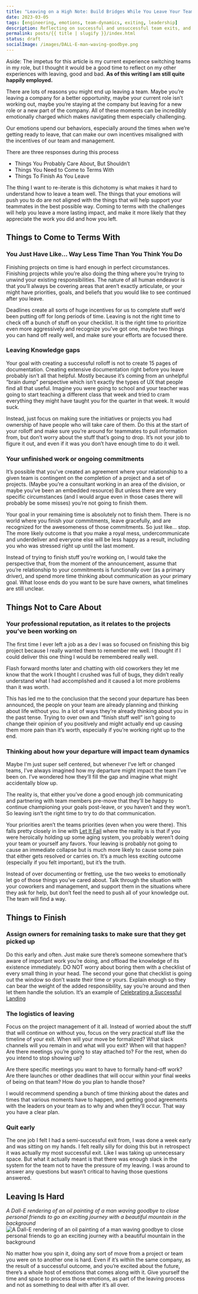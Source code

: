 ```yaml
---
title: "Leaving on a High Note: Build Bridges While You Leave Your Team"
date: 2023-03-05
tags: [engineering, emotions, team-dynamics, exiting, leadership]
description: Reflecting on successful and unsuccessful team exits, and what I learned from them.
permalink: posts/{{ title | slugify }}/index.html
status: draft
socialImage: /images/DALL-E-man-waving-goodbye.png
---
```


Aside: The impetus for this article is my current experience switching teams in my role, but I thought it would be a good time to reflect on my other experiences with leaving, good and bad. **As of this writing I am still quite happily employed.**

There are lots of reasons you might end up leaving a team. Maybe you’re leaving a company for a better opportunity, maybe your current role isn’t working out, maybe you’re staying at the company but leaving for a new role or a new part of the company. All of these moments can be incredibly emotionally charged which makes navigating them especially challenging.

Our emotions upend our behaviors, especially around the times when we’re getting ready to leave, that can make our own incentives misaligned with the incentives of our team and management.

There are three responses during this process

- Things You Probably Care About, But Shouldn’t
- Things You Need to Come to Terms With
- Things To Finish As You Leave

The thing I want to re-iterate is this dichotomy is what makes it hard to understand how to leave a team well. The things that your emotions will push you to do are not aligned with the things that will help support your teammates in the best possible way. Coming to terms with the challenges will help you leave a more lasting impact, and make it more likely that they appreciate the work you did and how you left.

## Things to Come to Terms With

### You Just Have Like… Way Less Time Than You Think You Do

Finishing projects on time is hard enough in perfect circumstances. Finishing projects while you’re also doing the thing where you’re trying to unwind your existing responsibilities. The nature of all human endeavor is that you’ll always be covering areas that aren’t exactly articulate, or your might have priorities, goals, and beliefs that you would like to see continued after you leave.

Deadlines create all sorts of huge incentives for us to complete stuff we’d been putting off for long periods of time. Leaving is not the right time to check off a bunch of stuff on your checklist. It is the right time to prioritize even more aggressively and recognize you’ve got one, maybe two things you can hand off really well, and make sure your efforts are focused there.

### Leaving Knowledge gaps

Your goal with creating a successful rolloff is not to create 15 pages of documentation. Creating extensive documentation right before you leave probably isn’t all that helpful. Mostly because it’s coming from an unhelpful “brain dump” perspective which isn’t exactly the types of UX that people find all that useful. Imagine you were going to school and your teacher was going to start teaching a different class that week and tried to cram everything they might have taught you for the quarter in that week. It would suck.

Instead, just focus on making sure the initiatives or projects you had ownership of have people who will take care of them. Do this at the start of your rolloff and make sure you’re around for teammates to pull information from, but don’t worry about the stuff that’s going to drop. It’s not your job to figure it out, and even if it was you don’t have enough time to do it well.

### Your unfinished work or ongoing commitments

It’s possible that you’ve created an agreement where your relationship to a given team is contingent on the completion of a project and a set of projects. (Maybe you’re a consultant working in an area of the division, or maybe you’ve been an embedded resource) But unless there are very specific circumstances (and I would argue even in those cases there will probably be some misses) you’re not going to finish them.

Your goal in your remaining time is absolutely not to finish them. There is no world where you finish your commitments, leave gracefully, and are recognized for the awesomeness of those commitments. So just like… stop. The more likely outcome is that you make a royal mess, undercommunicate and underdeliver and everyone else will be less happy as a result, including you who was stressed right up until the last moment.

Instead of trying to finish stuff you’re working on, I would take the perspective that, from the moment of the announcement, assume that you’re relationship to your commitments is functionally over (as a primary driver), and spend more time thinking about communication as your primary goal. What loose ends do you want to be sure have owners, what timelines are still unclear.

## Things Not to Care About

### Your professional reputation, as it relates to the projects you’ve been working on

The first time I ever left a job as a dev I was so focused on finishing this big project because I really wanted them to remember me well. I thought if I could deliver this one thing I would be remembered really well.

Flash forward months later and chatting with old coworkers they let me know that the work I thought I crushed was full of bugs, they didn’t really understand what I had accomplished and it caused a lot more problems than it was worth.

This has led me to the conclusion that the second your departure has been announced, the people on your team are already planning and thinking about life without you. In a lot of ways they’re already thinking about you in the past tense. Trying to over own and “finish stuff well” isn’t going to change their opinion of you positively and might actually end up causing them more pain than it’s worth, especially if you’re working right up to the end.

### Thinking about how your departure will impact team dynamics

Maybe I’m just super self centered, but whenever I’ve left or changed teams, I’ve always imagined how my departure might impact the team I’ve been on. I’ve wondered how they’ll fill the gap and imagine what might accidentally blow up.

The reality is, that either you’ve done a good enough job communicating and partnering with team members pre-move that they’ll be happy to continue championing your goals post-leave, or you haven’t and they won’t. So leaving isn’t the right time to try to do that communication.

Your priorities aren’t the teams priorities (even when you were there). This falls pretty closely in line with [Let It Fail](https://www.maxcountryman.com/articles/let-it-fail) where the reality is is that if you were heroically holding up some aging system, you probably weren’t doing your team or yourself any favors. Your leaving is probably not going to cause an immediate collapse but is much more likely to cause some pain that either gets resolved or carries on. It’s a much less exciting outcome (especially if you felt important), but it’s the truth.

Instead of over documenting or fretting, use the two weeks to emotionally let go of those things you’ve cared about. Talk through the situation with your coworkers and management, and support them in the situations where they ask for help, but don’t feel the need to push all of your knowledge out. The team will find a way.

## Things to Finish

### Assign owners for remaining tasks to make sure that they get picked up

Do this early and often. Just make sure there’s someone somewhere that’s aware of important work you’re doing, and offload the knowledge of its existence immediately. DO NOT worry about boring them with a checklist of every small thing in your head. The second your gone that checklist is going out the window so don’t waste their time or yours. Explain enough so they can bear the weight of the added responsibility, say you’re around and then let them handle the solution. It’s an example of [Celebrating a Successful Landing](https://www.urback.net/posts/a-deeply-incomplete-review-of-the-staff-engineer-s-path/)

### The logistics of leaving

Focus on the project management of it all. Instead of worried about the stuff that will continue on without you, focus on the very practical stuff like the timeline of your exit. When will your move be formalized? What slack channels will you remain in and what will you exit? When will that happen? Are there meetings you’re going to stay attached to? For the rest, when do you intend to stop showing up?

Are there specific meetings you want to have to formally hand-off work? Are there launches or other deadlines that will occur within your final weeks of being on that team? How do you plan to handle those?

I would recommend spending a bunch of time thinking about the dates and times that various moments have to happen, and getting good agreements with the leaders on your team as to why and when they’ll occur. That way you have a clear plan.

### Quit early

The one job I felt I had a semi-successful exit from, I was done a week early and was sitting on my hands. I felt really silly for doing this but in retrospect it was actually my most successful exit. Like I was taking up unnecessary space. But what it actually meant is that there was enough slack in the system for the team not to have the pressure of my leaving. I was around to answer any questions but wasn’t critical to having those questions answered.

## Leaving Is Hard

_A Dall-E rendering of an oil painting of a man waving goodbye to close personal friends to go an exciting journey with a beautiful mountain in the background_
![A Dall-E rendering of an oil painting of a man waving goodbye to close personal friends to go an exciting journey with a beautiful mountain in the background](/images/DALL-E-man-waving-goodbye.png)

No matter how you spin it, doing any sort of move from a project or team you were on to another one is hard. Even if it’s within the same company, as the result of a successful outcome, and you’re excited about the future, there’s a whole host of emotions that comes along with it. Give yourself the time and space to process those emotions, as part of the leaving process and not as something to deal with after it’s all over.
